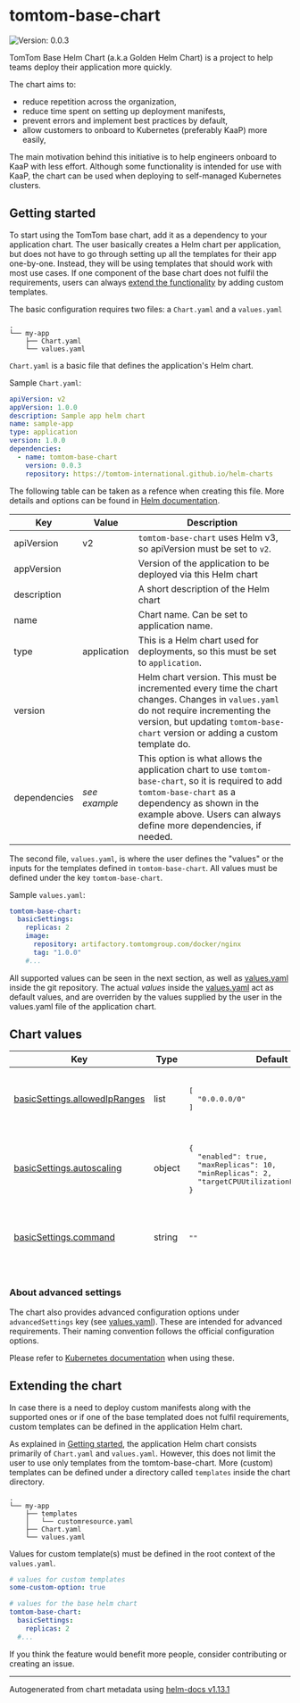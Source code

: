 # tomtom-base-chart

![Version: 0.0.3](https://img.shields.io/badge/Version-0.0.3-informational?style=flat-square)

TomTom Base Helm Chart (a.k.a Golden Helm Chart) is a project to help teams deploy their application more quickly.

The chart aims to:
- reduce repetition across the organization,
- reduce time spent on setting up deployment manifests,
- prevent errors and implement best practices by default,
- allow customers to onboard to Kubernetes (preferably KaaP) more easily,

The main motivation behind this initiative is to help engineers onboard to KaaP with less effort. Although some functionality is intended for use with KaaP, the chart can be used when deploying to self-managed Kubernetes clusters.

## Getting started
To start using the TomTom base chart, add it as a dependency to your application chart. The user basically creates a Helm chart per application, but does not have to go through setting up all the templates for their app one-by-one. Instead, they will be using templates that should work with most use cases. If one component of the base chart does not fulfil the requirements, users can always [extend the functionality](#extending-the-chart) by adding custom templates.

The basic configuration requires two files: a `Chart.yaml` and a `values.yaml`

```
.
└── my-app
    ├── Chart.yaml
    └── values.yaml
```

`Chart.yaml` is a basic file that defines the application's Helm chart.

Sample `Chart.yaml`:
```yaml
apiVersion: v2
appVersion: 1.0.0
description: Sample app helm chart
name: sample-app
type: application
version: 1.0.0
dependencies:
  - name: tomtom-base-chart
    version: 0.0.3
    repository: https://tomtom-international.github.io/helm-charts
```

The following table can be taken as a refence when creating this file. More details and options can be found in [Helm documentation](https://helm.sh/docs/topics/charts/#the-chartyaml-file).

| Key | Value | Description |
|---|---|---|
| apiVersion | v2 | `tomtom-base-chart` uses Helm v3, so apiVersion must be set to `v2`. |
| appVersion |  | Version of the application to be deployed via this Helm chart |
| description |  | A short description of the Helm chart |
| name |  | Chart name. Can be set to application name. |
| type | application | This is a Helm chart used for deployments, so this must be set to `application`. |
| version |  | Helm chart version. This must be incremented every time the chart changes. Changes in `values.yaml` do not require incrementing the version, but updating `tomtom-base-chart` version or adding a custom template do. |
| dependencies | _see example_ | This option is what allows the application chart to use `tomtom-base-chart`, so it is required to add `tomtom-base-chart` as a dependency as shown in the example above. Users can always define more dependencies, if needed. |

The second file, `values.yaml`, is where the user defines the "values" or the inputs for the templates defined in `tomtom-base-chart`. All values must be defined under the key `tomtom-base-chart`.

Sample `values.yaml`:
```yaml
tomtom-base-chart:
  basicSettings:
    replicas: 2
    image:
      repository: artifactory.tomtomgroup.com/docker/nginx
      tag: "1.0.0"
    #...
```

All supported values can be seen in the next section, as well as [values.yaml](./values.yaml) inside the git repository. The actual _values_ inside the [values.yaml](./values.yaml) act as default values, and are overriden by the values supplied by the user in the values.yaml file of the application chart.

## Chart values

<table height="400px" >
	<thead>
		<th>Key</th>
		<th>Type</th>
		<th>Default</th>
		<th>Description</th>
	</thead>
	<tbody>
		<tr>
			<td id="basicSettings--allowedIpRanges"><a href="./values.yaml#L123">basicSettings.allowedIpRanges</a></td>
			<td>list</td>
			<td>
				<div style="max-width: 300px;">
<pre lang="json">
[
  "0.0.0.0/0"
]
</pre>
</div>
			</td>
			<td>

**Allowed IP Ranges (IP Allowlist)**

Range of IP addresses that are allowed to access this application through ingress</td>
		</tr>
		<tr>
			<td id="basicSettings--autoscaling"><a href="./values.yaml#L266">basicSettings.autoscaling</a></td>
			<td>object</td>
			<td>
				<div style="max-width: 300px;">
<pre lang="json">
{
  "enabled": true,
  "maxReplicas": 10,
  "minReplicas": 2,
  "targetCPUUtilizationPercentage": 75
}
</pre>
</div>
			</td>
			<td>

**Autoscaling**

Enabled by default, creates a HorizontalPodAutoscaler resource.
This resource scales the deployment based on CPU (set to 75% by default) or memory usage.</td>
		</tr>
		<tr>
			<td id="basicSettings--command"><a href="./values.yaml#L62">basicSettings.command</a></td>
			<td>string</td>
			<td>
				<div style="max-width: 300px;">
<pre lang="json">
""
</pre>
</div>
			</td>
			<td>

**Command**

Command to run after starting the container.
If not set, `ENTRYPOINT` and `CMD` of the container will be used.</td>
		</tr>
		<tr>
			<td id="basicSettings--configFiles"><a href="./values.yaml#L197">basicSettings.configFiles</a></td>
			<td>list</td>
			<td>
				<div style="max-width: 300px;">
<pre lang="json">
[]
</pre>
</div>
			</td>
			<td>

**Configuration files**

Files to mount to the pod for the application to use.
The key for each item will be the file name with full path and the value will be the content.
This will create a Kubernetes ConfigMap and use this as a reference to mount files.

Configuration format:
```yaml
- name: <configmap-name>    # will be prefixed by release name
  path: <path-to-mount-the-files>
  files:
    <file-name>: <file-content>
```

Example:
```yaml
- name: example-config
  path: /etc/config
  files:
    example.ini: |
      [GLOBAL]
      foo = bar
```

This will create a file at `/etc/config/example.ini` with the content:
```
[GLOBAL]
foo = bar
```
</td>
		</tr>
		<tr>
			<td id="basicSettings--envs"><a href="./values.yaml#L162">basicSettings.envs</a></td>
			<td>object</td>
			<td>
				<div style="max-width: 300px;">
<pre lang="json">
{}
</pre>
</div>
			</td>
			<td>

**Environment variables**

Environment variables as key-value pairs for the application.
This will create a Kubernetes ConfigMap and create envs referring to that.

**IMPORTANT:** Use secretEnvs for sensitive environment variables.
Such variables should not be a part of the Helm values and
must be fetched from an external secret store like AKV.

Example:
```yaml
MY_ENV: value
```
</td>
		</tr>
		<tr>
			<td id="basicSettings--fqdn"><a href="./values.yaml#L115">basicSettings.fqdn</a></td>
			<td>string</td>
			<td>
				<div style="max-width: 300px;">
<pre lang="json">
""
</pre>
</div>
			</td>
			<td>

**Application FQDN**

Hostname (FQDN) part of the URL used to access the application.
If no "fqdn" is set, the application will not be accessible through a domain name.</td>
		</tr>
		<tr>
			<td id="basicSettings--image--pullSecret"><a href="./values.yaml#L49">basicSettings.image.pullSecret</a></td>
			<td>object</td>
			<td>
				<div style="max-width: 300px;">
<pre lang="json">
{
  "secretKey": "regcred",
  "secretStore": "azure-store"
}
</pre>
</div>
			</td>
			<td>

**Image pull credentials**

For this section to work, the secret store needs to be created in advance.
See docs for more information about how to create this.</td>
		</tr>
		<tr>
			<td id="basicSettings--image--repository"><a href="./values.yaml#L28">basicSettings.image.repository</a></td>
			<td>string</td>
			<td>
				<div style="max-width: 300px;">
<pre lang="json">
"nginx"
</pre>
</div>
			</td>
			<td>

**Container repository**

URL of the container image except for the tag</td>
		</tr>
		<tr>
			<td id="basicSettings--image--tag"><a href="./values.yaml#L40">basicSettings.image.tag</a></td>
			<td>string</td>
			<td>
				<div style="max-width: 300px;">
<pre lang="json">
null
</pre>
</div>
			</td>
			<td>

**Image tag**

Tag of the container image to pull.
Most of the time, this is the version of the application (e.g. 1.0.0).
If no tag is provided, appVersion in Chart.yaml will be used.
</td>
		</tr>
		<tr>
			<td id="basicSettings--port"><a href="./values.yaml#L79">basicSettings.port</a></td>
			<td>int</td>
			<td>
				<div style="max-width: 300px;">
<pre lang="json">
80
</pre>
</div>
			</td>
			<td>

**Service port**

Port number the application listens to</td>
		</tr>
		<tr>
			<td id="basicSettings--probe"><a href="./values.yaml#L106">basicSettings.probe</a></td>
			<td>object</td>
			<td>
				<div style="max-width: 300px;">
<pre lang="json">
{}
</pre>
</div>
			</td>
			<td>

**Probes**

`liveness`:  Used to determine if the application is alive or experiencing problems.
             If this fails, the container will be restarted.

`readiness`: Used to determine if the pod is ready to receive requests.
             If this fails, the pod will not receive traffic.

`settings` can be used for custom probe options for both probes.
See https://kubernetes.io/docs/tasks/configure-pod-container/configure-liveness-readiness-startup-probes/

Example:
```yaml
liveness:
  path: /healthz
  settings:
    periodSeconds: 60
readiness:
  path: /ready
  settings: {}
```
</td>
		</tr>
		<tr>
			<td id="basicSettings--replicas"><a href="./values.yaml#L18">basicSettings.replicas</a></td>
			<td>int</td>
			<td>
				<div style="max-width: 300px;">
<pre lang="json">
1
</pre>
</div>
			</td>
			<td>

**Replica count**

Number of replicas to run

**WARNING:** Does not get applied when autoscaling is enabled,
which is the default behavior. See `basicSettings.autoscaling`</td>
		</tr>
		<tr>
			<td id="basicSettings--resources"><a href="./values.yaml#L137">basicSettings.resources</a></td>
			<td>object</td>
			<td>
				<div style="max-width: 300px;">
<pre lang="json">
{}
</pre>
</div>
			</td>
			<td>

**Resource Requests & Limits**

CPU and memory usage requests and limits.

The average usage under regular load needs to be specified under `requests`.
The resource limits need to be specified under `limits`.

Please refer to https://kubernetes.io/docs/concepts/configuration/manage-resources-containers/</td>
		</tr>
		<tr>
			<td id="basicSettings--secretEnvs"><a href="./values.yaml#L227">basicSettings.secretEnvs</a></td>
			<td>list</td>
			<td>
				<div style="max-width: 300px;">
<pre lang="json">
[]
</pre>
</div>
			</td>
			<td>

**Secret environment variables (uses External Secrets Operator)**

Secrets to be fetched from an external secret store and used by the application.
See docs for information on how to create the neccessary config before using ESO.

Configuration format:
```yaml
- name: <secret-name>               # will be prefixed by release name
  secretStore: <secretstore-name>   # must be configured beforehand
  secrets:
    <secret-name>: <remote-secret-name>
```

Example:
```yaml
- name: my-secrets
  secretStore: azure-kv-store
  secrets:
    A_SECRET_ENV: remote-secret-key-1
    ANOTHER_SECRET_ENV: remote-secret-key-2
```

This example creates a secret named `my-secrets` using the pre-created secret store
`azure-kv-store` and all secrets listed under `secrets` will be accessible by the
application through environment variables.</td>
		</tr>
		<tr>
			<td id="basicSettings--secretFiles"><a href="./values.yaml#L257">basicSettings.secretFiles</a></td>
			<td>list</td>
			<td>
				<div style="max-width: 300px;">
<pre lang="json">
[]
</pre>
</div>
			</td>
			<td>

**Secret configuration files (uses External Secrets Operator)**

Files with secret information to mount to the pod for the application to use.
The key for each item will be the file name with full path and the value defines how to fetch the content.

Configuration format:
```yaml
  - name: <secret-name>   # will be prefixed by release name
    path: <path-to-mount-the-files>
    secretStore: <secretstore-name>   # must be configured beforehand
    files:
      <file-name>: <remote-secret-name>
```

Example:
```yaml
- name: example-secret
  path: /etc/config
  secretStore: azure-kv-store
  files:
    secrets.txt: remote-secret-key
```

This example will create a file at `/etc/config/secrets.txt`
with the sensitive content defined in KV store secret `remote-secret-key`.</td>
		</tr>
		<tr>
			<td id="basicSettings--shell"><a href="./values.yaml#L71">basicSettings.shell</a></td>
			<td>string</td>
			<td>
				<div style="max-width: 300px;">
<pre lang="json">
"/bin/sh"
</pre>
</div>
			</td>
			<td>

**Shell**

Shell to run the command on.
This setting does not apply if `basicSettings.command` is not set.</td>
		</tr>
	</tbody>
</table>

### About advanced settings

The chart also provides advanced configuration options under `advancedSettings` key (see [values.yaml](./values.yaml)). These are intended for advanced requirements. Their naming convention follows the official configuration options.

Please refer to [Kubernetes documentation](https://kubernetes.io/docs/home/) when using these.

## Extending the chart

In case there is a need to deploy custom manifests along with the supported ones or if one of the base templated does not fulfil requirements, custom templates can be defined in the application Helm chart.

As explained in [Getting started](#getting-started), the application Helm chart consists primarily of `Chart.yaml` and `values.yaml`. However, this does not limit the user to use only templates from the tomtom-base-chart. More (custom) templates can be defined under a directory called `templates` inside the chart directory.

```
.
└── my-app
    ├── templates
    │   └── customresource.yaml
    ├── Chart.yaml
    └── values.yaml
```

Values for custom template(s) must be defined in the root context of the `values.yaml`.

```yaml
# values for custom templates
some-custom-option: true

# values for the base helm chart
tomtom-base-chart:
  basicSettings:
    replicas: 2
  #...
```

If you think the feature would benefit more people, consider contributing or creating an issue.

----------------------------------------------
Autogenerated from chart metadata using [helm-docs v1.13.1](https://github.com/norwoodj/helm-docs/releases/v1.13.1)

